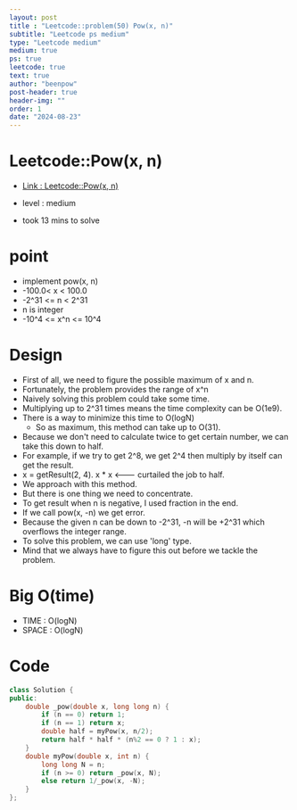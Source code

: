 ```yaml
---
layout: post
title : "Leetcode::problem(50) Pow(x, n)"
subtitle: "Leetcode ps medium"
type: "Leetcode medium"
medium: true
ps: true
leetcode: true
text: true
author: "beenpow"
post-header: true
header-img: ""
order: 1
date: "2024-08-23"
---
```


# Leetcode::Pow(x, n)
- [Link : Leetcode::Pow(x, n)](https://leetcode.com/problems/powx-n/description/)

- level : medium
- took 13 mins to solve

# point
- implement pow(x, n)
- -100.0< x < 100.0
- -2^31 <= n < 2^31
- n is integer
- -10^4 <= x^n <= 10^4

# Design
- First of all, we need to figure the possible maximum of x and n.
- Fortunately, the problem provides the range of x^n
- Naively solving this problem could take some time.
- Multiplying up to 2^31 times means the time complexity can be O(1e9).
- There is a way to minimize this time to O(logN)
	- So as maximum, this method can take up to O(31).
- Because we don't need to calculate twice to get certain number, we can take this down to half.
 - For example, if we try to get 2^8, we get 2^4 then multiply by itself can get the result.
 - x = getResult(2, 4). x * x <--- curtailed the job to half.
- We approach with this method.
- But there is one thing we need to concentrate.
- To get result when n is negative, I used fraction in the end.
- If we call pow(x, -n) we get error.
- Because the given n can be down to -2^31, -n will be +2^31 which overflows the integer range.
- To solve this problem, we can use 'long' type.
- Mind that we always have to figure this out before we tackle the problem.


# Big O(time)
- TIME : O(logN)
- SPACE : O(logN)

# Code

```cpp
class Solution {
public:
    double _pow(double x, long long n) {
        if (n == 0) return 1;
        if (n == 1) return x;
        double half = myPow(x, n/2);
        return half * half * (n%2 == 0 ? 1 : x);
    }
    double myPow(double x, int n) {
        long long N = n;
        if (n >= 0) return _pow(x, N);
        else return 1/_pow(x, -N);
    }
};
```
